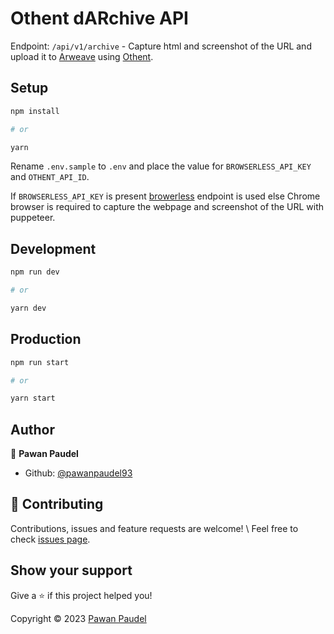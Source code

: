 # Othent dARchive API

Endpoint:
`/api/v1/archive` - Capture html and screenshot of the URL and upload it to [Arweave](https://arweave.org/) using [Othent](https://othent.io/).

## Setup

```sh
npm install

# or

yarn
```

Rename `.env.sample` to `.env` and place the value for `BROWSERLESS_API_KEY` and `OTHENT_API_ID`.

If `BROWSERLESS_API_KEY` is present [browerless](https://www.browserless.io/) endpoint is used else Chrome browser is required to capture the webpage and screenshot of the URL with puppeteer.

## Development

```sh
npm run dev

# or

yarn dev
```

## Production

```sh
npm run start

# or

yarn start
```

## Author

👤 **Pawan Paudel**

* Github: [@pawanpaudel93](https://github.com/pawanpaudel93)

## 🤝 Contributing

Contributions, issues and feature requests are welcome! \ Feel free to check [issues page](https://github.com/pawanpaudel93/othent-darchive-api/issues).

## Show your support

Give a ⭐️ if this project helped you!

Copyright © 2023 [Pawan Paudel](https://github.com/pawanpaudel93)
